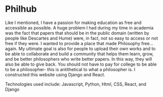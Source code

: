 # Philhub

Like I mentioned, I have a passion for making education as free and accessible as possible. A huge problem I had during my time in academia was the
fact that papers that should be in the public domain (written by people like Descartes and Hume) were, in fact, not so easy to access or not free 
if they were. I wanted to provide a place that made Philosophy free... again. My ultimate goal is also for people to upload their own works and to 
be able to collaborate and build a community that helps them learn, grow, and be better philosophers who write better papers. In this way, they will 
also be able to give back. You should not have to pay for college to be able to be a philosopher- this is antithetical to what a philosopher is.
I constructed this website using Django and React.

Technologies used include:
Javascript, Python, Html, CSS, React, and Django
